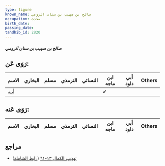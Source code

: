 ```yaml
---
type: figure
known_name: صالح بن صهيب بن سنان الرومي
occupation: محدث
birth_date:
passing_date:
tahdhib_id: 2820
---
```

##### صالح بن صهيب بن سنان الرومي

## رَوَى عَن:
| الاسم | البخاري | مسلم | الترمذي | النسائي | ابن ماجه | أبي داود | Others |
| ----- | ------- | ---- | ------- | ------- | -------- | -------- | ------ |
| أبيه  |         |      |         |         | ✔        |          |        |
## رَوَى عَنه:
| الاسم | البخاري | مسلم | الترمذي | النسائي | ابن ماجه | أبي داود | Others |
| ----- | ------- | ---- | ------- | ------- | -------- | -------- | ------ |
## مراجع
- [تهذيب الكمال ١٣-٦١](obsidian://open?vault=Tahdhib-al-Kamal&file=Figures/٢٨٢٠-صالح%20بن%20صهيب%20بن%20سنان%20الرومي) ([رابط الشاملة](https://shamela.ws/book/3722/6442))